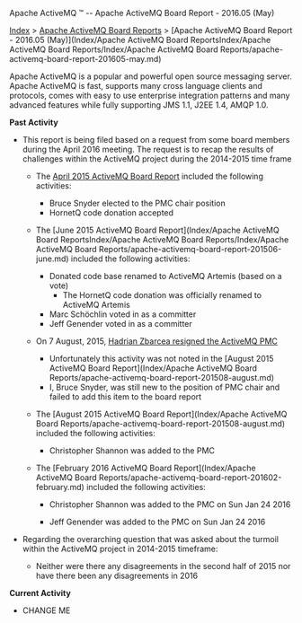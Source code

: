 Apache ActiveMQ ™ -- Apache ActiveMQ Board Report - 2016.05 (May) 

[Index](index.html) > [Apache ActiveMQ Board Reports](apache-activemq-Developers/board-reports.md) > [Apache ActiveMQ Board Report - 2016.05 (May)](Index/Apache ActiveMQ Board ReportsIndex/Apache ActiveMQ Board Reports/Index/Apache ActiveMQ Board Reports/apache-activemq-board-report-201605-may.md)


Apache ActiveMQ is a popular and powerful open source messaging server. Apache ActiveMQ is fast, supports many cross language clients and protocols, comes with easy to use enterprise integration patterns and many advanced features while fully supporting JMS 1.1, J2EE 1.4, AMQP 1.0.

**Past Activity**

*   This report is being filed based on a request from some board members during the April 2016 meeting. The request is to recap the results of challenges within the ActiveMQ project during the 2014-2015 time frame
    
    *   The [April 2015 ActiveMQ Board Report](https://mail-search.apache.org/members/private-arch/board/201504.mbox/%3CCAGZ-RDL96UCbTzwsLznEBQykBHNhj_usw95VjeJ8cEiF4gef=A@mail.gmail.com%3E) included the following activities:
        *   Bruce Snyder elected to the PMC chair position
        *   HornetQ code donation accepted
    *   The [June 2015 ActiveMQ Board Report](Index/Apache ActiveMQ Board ReportsIndex/Apache ActiveMQ Board Reports/Index/Apache ActiveMQ Board Reports/apache-activemq-board-report-201506-june.md) included the following activities:
        *   Donated code base renamed to ActiveMQ Artemis (based on a vote)   
            *   The HornetQ code donation was officially renamed to ActiveMQ Artemis
        *   Marc Schöchlin voted in as a committer
        *   Jeff Genender voted in as a committer  
            
    *   On 7 August, 2015, [Hadrian Zbarcea resigned the ActiveMQ PMC](https://mail-search.apache.org/members/private-arch/board/201508.mbox/%3C55C52714.4090400@gmail.com%3E)
        *   Unfortunately this activity was not noted in the [August 2015 ActiveMQ Board Report](Index/Apache ActiveMQ Board Reports/apache-activemq-board-report-201508-august.md)
        *   I, Bruce Snyder, was still new to the position of PMC chair and failed to add this item to the board report
    *   The [August 2015 ActiveMQ Board Report](Index/Apache ActiveMQ Board Reports/apache-activemq-board-report-201508-august.md) included the following activities:
        *   Christopher Shannon was added to the PMC
    *   The [February 2016 ActiveMQ Board Report](Index/Apache ActiveMQ Board Reports/apache-activemq-board-report-201602-february.md) included the following activities:
        *   Christopher Shannon was added to the PMC on Sun Jan 24 2016
            
        *   Jeff Genender was added to the PMC on Sun Jan 24 2016
            
*   Regarding the overarching question that was asked about the turmoil within the ActiveMQ project in 2014-2015 timeframe:
    *   Neither were there any disagreements in the second half of 2015 nor have there been any disagreements in 2016

**Current Activity**

*   CHANGE ME

